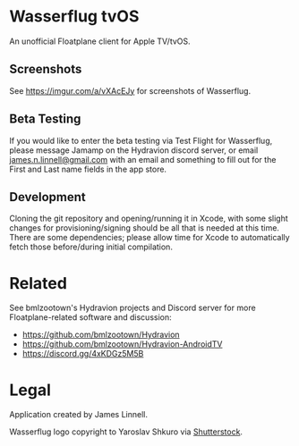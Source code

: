 # Wasserflug tvOS
An unofficial Floatplane client for Apple TV/tvOS.

## Screenshots

See https://imgur.com/a/vXAcEJy for screenshots of Wasserflug.

## Beta Testing

If you would like to enter the beta testing via Test Flight for Wasserflug, please message Jamamp on the Hydravion discord server, or email james.n.linnell@gmail.com with an email and something to fill out for the First and Last name fields in the app store.

## Development

Cloning the git repository and opening/running it in Xcode, with some slight changes for provisioning/signing should be all that is needed at this time. There are some dependencies; please allow time for Xcode to automatically fetch those before/during initial compilation.

# Related

See bmlzootown's Hydravion projects and Discord server for more Floatplane-related software and discussion:
- https://github.com/bmlzootown/Hydravion
- https://github.com/bmlzootown/Hydravion-AndroidTV
- https://discord.gg/4xKDGz5M5B

# Legal
Application created by James Linnell.

Wasserflug logo copyright to Yaroslav Shkuro via [Shutterstock](https://www.shutterstock.com/image-vector/small-seaplane-isolated-vector-illustration-single-1091024861).